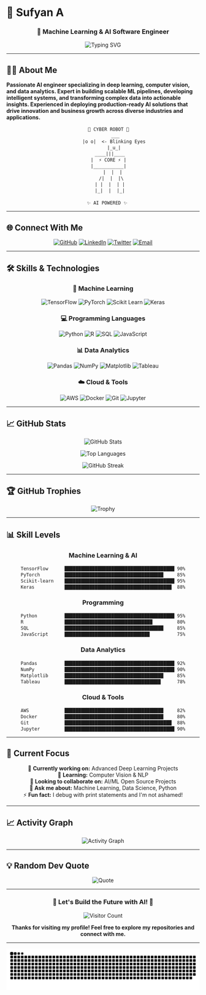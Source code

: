 # 🤖 Sufyan A

<div align="center">
  
### 🚀 Machine Learning & AI Software Engineer

![Typing SVG](https://readme-typing-svg.herokuapp.com?font=Fira+Code&size=22&duration=3000&pause=1000&color=00FFFF&center=true&vCenter=true&width=600&lines=Machine+Learning+Engineer;Deep+Learning+Specialist;Data+Analytics+Expert;AI+Software+Developer)

</div>

---

## 👨‍💻 About Me

**Passionate AI engineer specializing in deep learning, computer vision, and data analytics. Expert in building scalable ML pipelines, developing intelligent systems, and transforming complex data into actionable insights. Experienced in deploying production-ready AI solutions that drive innovation and business growth across diverse industries and applications.**

<div align="center">

```ascii
    🤖 CYBER ROBOT 🤖
         ___
        |o o|  <- Blinking Eyes
        |_u_|
     ____|||____
    |  ⚡ CORE ⚡ |
    |___________|
       |  |  |
      /|  |  |\
     | |  |  | |
     |_|  |  |_|
       
   ✨ AI POWERED ✨
```

</div>

---

## 🌐 Connect With Me

<div align="center">

[![GitHub](https://img.shields.io/badge/GitHub-100000?style=for-the-badge&logo=github&logoColor=white)]([https://github.com/yourusername](https://github.com/Sufyan-work81))
[![LinkedIn](https://img.shields.io/badge/LinkedIn-0077B5?style=for-the-badge&logo=linkedin&logoColor=white)]([https://linkedin.com/in/yourusername](https://www.linkedin.com/in/sufyan-anayat-ali-90488a292/))
[![Twitter](https://img.shields.io/badge/Twitter-1DA1F2?style=for-the-badge&logo=twitter&logoColor=white)](https://twitter.com/yourusername)
[![Email](https://img.shields.io/badge/Email-D14836?style=for-the-badge&logo=gmail&logoColor=white)](mailto:portfoliosufyan@gmail.com)

</div>

---

## 🛠️ Skills & Technologies

<div align="center">

### 🧠 Machine Learning
![TensorFlow](https://img.shields.io/badge/TensorFlow-FF6F00?style=for-the-badge&logo=tensorflow&logoColor=white)
![PyTorch](https://img.shields.io/badge/PyTorch-EE4C2C?style=for-the-badge&logo=pytorch&logoColor=white)
![Scikit Learn](https://img.shields.io/badge/scikit_learn-F7931E?style=for-the-badge&logo=scikit-learn&logoColor=white)
![Keras](https://img.shields.io/badge/Keras-D00000?style=for-the-badge&logo=Keras&logoColor=white)

### 💻 Programming Languages
![Python](https://img.shields.io/badge/Python-FFD43B?style=for-the-badge&logo=python&logoColor=blue)
![R](https://img.shields.io/badge/R-276DC3?style=for-the-badge&logo=r&logoColor=white)
![SQL](https://img.shields.io/badge/MySQL-005C84?style=for-the-badge&logo=mysql&logoColor=white)
![JavaScript](https://img.shields.io/badge/JavaScript-323330?style=for-the-badge&logo=javascript&logoColor=F7DF1E)

### 📊 Data Analytics
![Pandas](https://img.shields.io/badge/Pandas-2C2D72?style=for-the-badge&logo=pandas&logoColor=white)
![NumPy](https://img.shields.io/badge/Numpy-777BB4?style=for-the-badge&logo=numpy&logoColor=white)
![Matplotlib](https://img.shields.io/badge/Matplotlib-11557c?style=for-the-badge&logo=python&logoColor=white)
![Tableau](https://img.shields.io/badge/Tableau-E97627?style=for-the-badge&logo=Tableau&logoColor=white)

### ☁️ Cloud & Tools
![AWS](https://img.shields.io/badge/Amazon_AWS-FF9900?style=for-the-badge&logo=amazonaws&logoColor=white)
![Docker](https://img.shields.io/badge/Docker-2CA5E0?style=for-the-badge&logo=docker&logoColor=white)
![Git](https://img.shields.io/badge/GIT-E44C30?style=for-the-badge&logo=git&logoColor=white)
![Jupyter](https://img.shields.io/badge/Jupyter-F37626.svg?&style=for-the-badge&logo=Jupyter&logoColor=white)

</div>

---

## 📈 GitHub Stats

<div align="center">

![GitHub Stats](https://github-readme-stats.vercel.app/api?username=yourusername&show_icons=true&theme=radical&hide_border=true&bg_color=0D1117&title_color=00FFFF&icon_color=00FFFF&text_color=FFFFFF)

![Top Languages](https://github-readme-stats.vercel.app/api/top-langs/?username=yourusername&layout=compact&theme=radical&hide_border=true&bg_color=0D1117&title_color=00FFFF&text_color=FFFFFF)

![GitHub Streak](https://github-readme-streak-stats.herokuapp.com/?user=yourusername&theme=radical&hide_border=true&background=0D1117&stroke=00FFFF&ring=00FFFF&fire=FF00FF&currStreakLabel=FFFFFF)

</div>

---

## 🏆 GitHub Trophies

<div align="center">

![Trophy](https://github-profile-trophy.vercel.app/?username=yourusername&theme=radical&no-frame=true&no-bg=true&margin-w=4&column=7)

</div>

---

## 📊 Skill Levels

<div align="center">

### Machine Learning & AI
```
TensorFlow      ████████████████████████████████████████ 90%
PyTorch         ████████████████████████████████████     85%
Scikit-learn    ████████████████████████████████████████ 95%
Keras           ███████████████████████████████████████  88%
```

### Programming
```
Python          ████████████████████████████████████████ 95%
R               ████████████████████████████████         80%
SQL             ████████████████████████████████████     85%
JavaScript      ███████████████████████████████          75%
```

### Data Analytics
```
Pandas          ████████████████████████████████████████ 92%
NumPy           ████████████████████████████████████████ 90%
Matplotlib      ████████████████████████████████████     85%
Tableau         ███████████████████████████████████      78%
```

### Cloud & Tools
```
AWS             ████████████████████████████████████     82%
Docker          ████████████████████████████████████     80%
Git             ███████████████████████████████████████  88%
Jupyter         ████████████████████████████████████████ 90%
```

</div>

---

## 🎯 Current Focus

<div align="center">

🔭 **Currently working on:** Advanced Deep Learning Projects  
🌱 **Learning:** Computer Vision & NLP  
👯 **Looking to collaborate on:** AI/ML Open Source Projects  
💬 **Ask me about:** Machine Learning, Data Science, Python  
⚡ **Fun fact:** I debug with print statements and I'm not ashamed!

</div>

---

## 📈 Activity Graph

<div align="center">

![Activity Graph](https://github-readme-activity-graph.vercel.app/graph?username=yourusername&theme=react-dark&bg_color=0D1117&color=00FFFF&line=FF00FF&point=FFFFFF&area=true&hide_border=true)

</div>

---

## 💡 Random Dev Quote

<div align="center">

![Quote](https://quotes-github-readme.vercel.app/api?type=horizontal&theme=radical)

</div>

---

<div align="center">

### 🚀 Let's Build the Future with AI! 🤖

![Visitor Count](https://komarev.com/ghpvc/?username=yourusername&color=00FFFF&style=flat-square&label=Profile+Views)

**Thanks for visiting my profile! Feel free to explore my repositories and connect with me.**

</div>

---

<div align="center">
  <img src="https://raw.githubusercontent.com/platane/snk/output/github-contribution-grid-snake-dark.svg" alt="Snake animation" />
</div>
